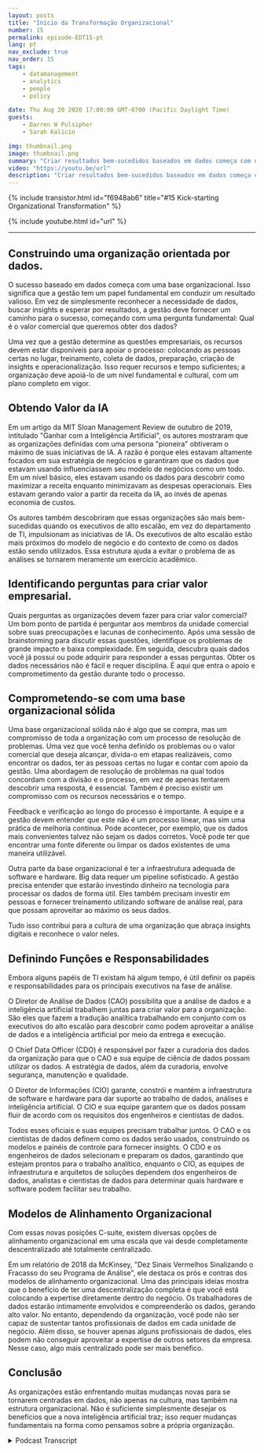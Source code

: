 ```yaml
---
layout: posts
title: "Início da Transformação Organizacional"
number: 15
permalink: episode-EDT15-pt
lang: pt
nav_exclude: true
nav_order: 15
tags:
    - datamanagement
    - analytics
    - people
    - policy

date: Thu Aug 20 2020 17:00:00 GMT-0700 (Pacific Daylight Time)
guests:
    - Darren W Pulsipher
    - Sarah Kalicin

img: thumbnail.png
image: thumbnail.png
summary: "Criar resultados bem-sucedidos baseados em dados começa com uma sólida base organizacional. Darren e sua convidada Sarah Kalicin, Cientista de Dados Líder do Grupo de Centro de Dados Intel, discutem os aspectos-chave dessa mudança fundamental."
video: "https://youtu.be/url"
description: "Criar resultados bem-sucedidos baseados em dados começa com uma sólida base organizacional. Darren e sua convidada Sarah Kalicin, Cientista de Dados Líder do Grupo de Centro de Dados Intel, discutem os aspectos-chave dessa mudança fundamental."
---
```


<div>
{% include transistor.html id="f6948ab6" title="#15 Kick-starting Organizational Transformation" %}

{% include youtube.html id="url" %}
</div>

---

## Construindo uma organização orientada por dados.

O sucesso baseado em dados começa com uma base organizacional. Isso significa que a gestão tem um papel fundamental em conduzir um resultado valioso. Em vez de simplesmente reconhecer a necessidade de dados, buscar insights e esperar por resultados, a gestão deve fornecer um caminho para o sucesso, começando com uma pergunta fundamental: Qual é o valor comercial que queremos obter dos dados?

Uma vez que a gestão determine as questões empresariais, os recursos devem estar disponíveis para apoiar o processo: colocando as pessoas certas no lugar, treinamento, coleta de dados, preparação, criação de insights e operacionalização. Isso requer recursos e tempo suficientes; a organização deve apoiá-lo de um nível fundamental e cultural, com um plano completo em vigor.

## Obtendo Valor da IA

Em um artigo da MIT Sloan Management Review de outubro de 2019, intitulado "Ganhar com a Inteligência Artificial", os autores mostraram que as organizações definidas com uma persona "pioneira" obtiveram o máximo de suas iniciativas de IA. A razão é porque eles estavam altamente focados em sua estratégia de negócios e garantiram que os dados que estavam usando influenciassem seu modelo de negócios como um todo. Em um nível básico, eles estavam usando os dados para descobrir como maximizar a receita enquanto minimizavam as despesas operacionais. Eles estavam gerando valor a partir da receita da IA, ao invés de apenas economia de custos.

Os autores também descobriram que essas organizações são mais bem-sucedidas quando os executivos de alto escalão, em vez do departamento de TI, impulsionam as iniciativas de IA. Os executivos de alto escalão estão mais próximos do modelo de negócio e do contexto de como os dados estão sendo utilizados. Essa estrutura ajuda a evitar o problema de as análises se tornarem meramente um exercício acadêmico.

## Identificando perguntas para criar valor empresarial.

Quais perguntas as organizações devem fazer para criar valor comercial? Um bom ponto de partida é perguntar aos membros da unidade comercial sobre suas preocupações e lacunas de conhecimento. Após uma sessão de brainstorming para discutir essas questões, identifique os problemas de grande impacto e baixa complexidade. Em seguida, descubra quais dados você já possui ou pode adquirir para responder a essas perguntas. Obter os dados necessários não é fácil e requer disciplina. É aqui que entra o apoio e comprometimento da gestão durante todo o processo.

## Comprometendo-se com uma base organizacional sólida

Uma base organizacional sólida não é algo que se compra, mas um compromisso de toda a organização com um processo de resolução de problemas. Uma vez que você tenha definido os problemas ou o valor comercial que deseja alcançar, divida-o em etapas realizáveis, como encontrar os dados, ter as pessoas certas no lugar e contar com apoio da gestão. Uma abordagem de resolução de problemas na qual todos concordam com a divisão e o processo, em vez de apenas tentarem descobrir uma resposta, é essencial. Também é preciso existir um compromisso com os recursos necessários e o tempo.

Feedback e verificação ao longo do processo é importante. A equipe e a gestão devem entender que este não é um processo linear, mas sim uma prática de melhoria contínua. Pode acontecer, por exemplo, que os dados mais convenientes talvez não sejam os dados corretos. Você pode ter que encontrar uma fonte diferente ou limpar os dados existentes de uma maneira utilizável.

Outra parte da base organizacional é ter a infraestrutura adequada de software e hardware. Big data requer um pipeline sofisticado. A gestão precisa entender que estarão investindo dinheiro na tecnologia para processar os dados de forma útil. Eles também precisam investir em pessoas e fornecer treinamento utilizando software de análise real, para que possam aproveitar ao máximo os seus dados.

Tudo isso contribui para a cultura de uma organização que abraça insights digitais e reconhece o valor neles.

## Definindo Funções e Responsabilidades

Embora alguns papéis de TI existam há algum tempo, é útil definir os papéis e responsabilidades para os principais executivos na fase de análise.

O Diretor de Análise de Dados (CAO) possibilita que a análise de dados e a inteligência artificial trabalhem juntas para criar valor para a organização. São eles que fazem a tradução analítica trabalhando em conjunto com os executivos do alto escalão para descobrir como podem aproveitar a análise de dados e a inteligência artificial por meio da entrega e execução.

O Chief Data Officer (CDO) é responsável por fazer a curadoria dos dados da organização para que o CAO e sua equipe de ciência de dados possam utilizar os dados. A estratégia de dados, além da curadoria, envolve segurança, manutenção e qualidade.

O Diretor de Informações (CIO) garante, constrói e mantém a infraestrutura de software e hardware para dar suporte ao trabalho de dados, análises e inteligência artificial. O CIO e sua equipe garantem que os dados possam fluir de acordo com os requisitos dos engenheiros e cientistas de dados.

Todos esses oficiais e suas equipes precisam trabalhar juntos. O CAO e os cientistas de dados definem como os dados serão usados, construindo os modelos e painéis de controle para fornecer insights. O CDO e os engenheiros de dados selecionam e preparam os dados, garantindo que estejam prontos para o trabalho analítico, enquanto o CIO, as equipes de infraestrutura e arquitetos de soluções dependem dos engenheiros de dados, analistas e cientistas de dados para determinar quais hardware e software podem facilitar seu trabalho.

## Modelos de Alinhamento Organizacional

Com essas novas posições C-suite, existem diversas opções de alinhamento organizacional em uma escala que vai desde completamente descentralizado até totalmente centralizado.

Em um relatório de 2018 da McKinsey, "Dez Sinais Vermelhos Sinalizando o Fracasso do seu Programa de Análise", ele destaca os prós e contras dos modelos de alinhamento organizacional. Uma das principais ideias mostra que o benefício de ter uma descentralização completa é que você está colocando a expertise diretamente dentro do negócio. Os trabalhadores de dados estarão intimamente envolvidos e compreenderão os dados, gerando alto valor. No entanto, dependendo da organização, você pode não ser capaz de sustentar tantos profissionais de dados em cada unidade de negócio. Além disso, se houver apenas alguns profissionais de dados, eles podem não conseguir aproveitar a expertise de outros setores da empresa. Nesse caso, algo mais centralizado pode ser mais benéfico.

## Conclusão

As organizações estão enfrentando muitas mudanças novas para se tornarem centradas em dados, não apenas na cultura, mas também na estrutura organizacional. Não é suficiente simplesmente desejar os benefícios que a nova inteligência artificial traz; isso requer mudanças fundamentais na forma como pensamos sobre a própria organização.



<details>
<summary> Podcast Transcript </summary>

<p></p>

</details>
